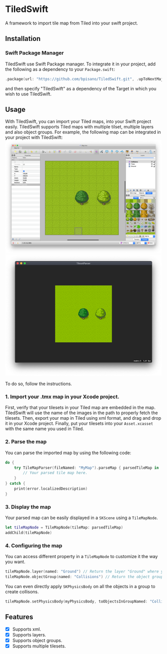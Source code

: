 # TiledSwift

A framework to import tile map from Tiled into your swift project.

## Installation
### Swift Package Manager

TiledSwift use Swift Package manager. To integrate it in your project, add the following as a dependency to your `Package.swift`:
```swift
.package(url: "https://github.com/bpisano/TiledSwift.git", .upToNextMajor(from: "0.0.3"))
```
and then specify "TiledSwift" as a dependency of the Target in which you wish to use TiledSwift.

## Usage

With TiledSwift, you can import your Tiled maps, into your Swift project easily. TiledSwift supports Tiled maps with multiple tilset, multiple layers and also object groups. For example, the following map can be integrated in your project with TiledSwift:
![alt text](Ressources/Tiled.png)
![alt text](Ressources/Project.png)

To do so, follow the instructions.

### 1. Import your .tmx map in your Xcode project.
First, verify that your tilesets in your Tiled map are embedded in the map. TiledSwift will use the name of the images in the path to properly fetch the tilesets.
Then, export your map in Tiled using xml format, and drag and drop it in your Xcode project.
Finally, put your tilesets into your `Asset.xcasset` with the same name you used in Tiled.

### 2. Parse the map
You can parse the imported map by using the following code:
```swift
do {
    try TileMapParser(fileNamed: "MyMap").parseMap { parsedTileMap in
        // Your parsed tile map here.
    }
} catch {
    print(error.localizedDescription)
}
```

### 3. Display the map
Your parsed map can be easily displayed in a `SKScene` using a `TileMapNode`.
```swift
let tileMapNode = TileMapNode(tileMap: parsedTileMap)
addChild(tileMapNode)
```

### 4. Configuring the map
You can access different property in a `TileMapNode` to customize it the way you want.
```swift
tileMapNode.layer(named: "Ground") // Return the layer "Ground" where you can access the SKTileMap generated.
tileMapNode.objectGroup(named: "Collisions") // Return the object groups "Collisions" where you can access the SKSpriteNode generated.
```

You can even directly apply `SKPhysicsBody` on all the objects in a group to create collisons.
```swift
tileMapNode.setPhysicsBody(myPhysicsBody, toObjectsInGroupNamed: "Collisions") // Apply a SKPhysicsBody to all the objects in the group "Collisions".
```

## Features
- [x] Supports xml.
- [x] Supports layers.
- [x] Supports object groups.
- [x] Supports multiple tilesets.
